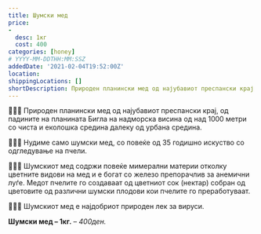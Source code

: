 ```yaml
---
title: Шумски мед
price: 
-
  desc: 1кг
  cost: 400
categories: [honey]
# YYYY-MM-DDTHH:MM:SSZ
addedDate: '2021-02-04T19:52:00Z'
location:
shippingLocations: []
shortDescription: Природен планински мед од најубавиот преспански крај.
---
```

🐝🐝🐝 Природен планински мед од најубавиот преспански крај, од падините на планината Бигла на надморска висина од над 1000 метри со чиста и еколошка средина далеку од урбана средина.

🐝🐝🐝 Нудиме само шумски мед, со повеќе од 35 годишно искуство со одгледување на пчели.

🐝🐝🐝 Шумскиот мед содржи повеќе мимерални материи отколку цветните видови на мед и е богат со железо препорачлив за анемични луѓе. Медот пчелите го создаваат од цветниот сок (нектар) собран од цветовите од различни шумски плодови кои пчелите го преработуваат. 

🐝🐝🐝 Шумскиот мед е најдобриот природен лек за вируси.

**Шумски мед – 1кг.** – *400ден.*